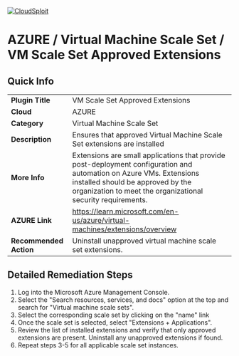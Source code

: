 [![CloudSploit](https://cloudsploit.com/img/logo-new-big-text-100.png "CloudSploit")](https://cloudsploit.com)

# AZURE / Virtual Machine Scale Set / VM Scale Set Approved Extensions

## Quick Info

| | |
|-|-|
| **Plugin Title** | VM Scale Set Approved Extensions |
| **Cloud** | AZURE |
| **Category** | Virtual Machine Scale Set |
| **Description** | Ensures that approved Virtual Machine Scale Set extensions are installed |
| **More Info** | Extensions are small applications that provide post-deployment configuration and automation on Azure VMs. Extensions installed should be approved by the organization to meet the organizational security requirements. |
| **AZURE Link** | https://learn.microsoft.com/en-us/azure/virtual-machines/extensions/overview |
| **Recommended Action** | Uninstall unapproved virtual machine scale set extensions. |

## Detailed Remediation Steps

1. Log into the Microsoft Azure Management Console.
2. Select the "Search resources, services, and docs" option at the top and search for "Virtual machine scale sets".
3. Select the corresponding scale set by clicking on the "name" link
4. Once the scale set is selected, select "Extensions + Applications".
5. Review the list of installed extensions and verify that only approved extensions are present. Uninstall any unapproved extensions if found.
6. Repeat steps 3-5 for all applicable scale set instances.
